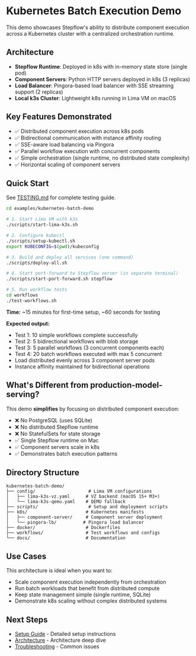# Kubernetes Batch Execution Demo

This demo showcases Stepflow's ability to distribute component execution across a Kubernetes cluster with a centralized orchestration runtime.

## Architecture

- **Stepflow Runtime**: Deployed in k8s with in-memory state store (single pod)
- **Component Servers**: Python HTTP servers deployed in k8s (3 replicas)
- **Load Balancer**: Pingora-based load balancer with SSE streaming support (2 replicas)
- **Local k3s Cluster**: Lightweight k8s running in Lima VM on macOS

## Key Features Demonstrated

- ✅ Distributed component execution across k8s pods
- ✅ Bidirectional communication with instance affinity routing
- ✅ SSE-aware load balancing via Pingora
- ✅ Parallel workflow execution with concurrent components
- ✅ Simple orchestration (single runtime, no distributed state complexity)
- ✅ Horizontal scaling of component servers

## Quick Start

See [TESTING.md](TESTING.md) for complete testing guide.

```bash
cd examples/kubernetes-batch-demo

# 1. Start Lima VM with k3s
./scripts/start-lima-k3s.sh

# 2. Configure kubectl
./scripts/setup-kubectl.sh
export KUBECONFIG=$(pwd)/kubeconfig

# 3. Build and deploy all services (one command)
./scripts/deploy-all.sh

# 4. Start port-forward to Stepflow server (in separate terminal)
./scripts/start-port-forward.sh stepflow

# 5. Run workflow tests
cd workflows
./test-workflows.sh
```

**Time:** ~15 minutes for first-time setup, ~60 seconds for testing

**Expected output:**
- Test 1: 10 simple workflows complete successfully
- Test 2: 5 bidirectional workflows with blob storage
- Test 3: 5 parallel workflows (3 concurrent components each)
- Test 4: 20 batch workflows executed with max 5 concurrent
- Load distributed evenly across 3 component server pods
- Instance affinity maintained for bidirectional operations

## What's Different from production-model-serving?

This demo **simplifies** by focusing on distributed component execution:

- ❌ No PostgreSQL (uses SQLite)
- ❌ No distributed Stepflow runtime
- ❌ No StatefulSets for state storage
- ✅ Single Stepflow runtime on Mac
- ✅ Component servers scale in k8s
- ✅ Demonstrates batch execution patterns

## Directory Structure

```
kubernetes-batch-demo/
├── config/                    # Lima VM configurations
│   ├── lima-k3s-vz.yaml      # VZ backend (macOS 15+ M3+)
│   └── lima-k3s-qemu.yaml    # QEMU fallback
├── scripts/                   # Setup and deployment scripts
├── k8s/                      # Kubernetes manifests
│   ├── component-server/     # Component server deployment
│   └── pingora-lb/          # Pingora load balancer
├── docker/                   # Dockerfiles
├── workflows/                # Test workflows and configs
└── docs/                     # Documentation
```

## Use Cases

This architecture is ideal when you want to:

- Scale component execution independently from orchestration
- Run batch workloads that benefit from distributed compute
- Keep state management simple (single runtime, SQLite)
- Demonstrate k8s scaling without complex distributed systems

## Next Steps

- [Setup Guide](docs/SETUP.md) - Detailed setup instructions
- [Architecture](docs/ARCHITECTURE.md) - Architecture deep dive
- [Troubleshooting](docs/TROUBLESHOOTING.md) - Common issues
